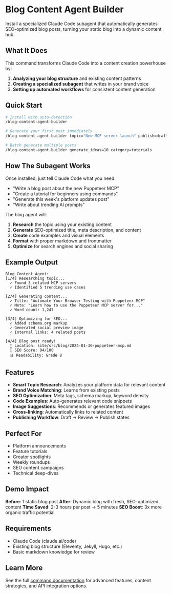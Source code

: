 # Blog Content Agent Builder

Install a specialized Claude Code subagent that automatically generates SEO-optimized blog posts, turning your static blog into a dynamic content hub.

## What It Does

This command transforms Claude Code into a content creation powerhouse by:

1. **Analyzing your blog structure** and existing content patterns
2. **Creating a specialized subagent** that writes in your brand voice
3. **Setting up automated workflows** for consistent content generation

## Quick Start

```bash
# Install with auto-detection
/blog-content-agent-builder

# Generate your first post immediately
/blog-content-agent-builder topic="New MCP server launch" publish=draft

# Batch generate multiple posts
/blog-content-agent-builder generate_ideas=10 category=tutorials
```

## How The Subagent Works

Once installed, just tell Claude Code what you need:
- "Write a blog post about the new Puppeteer MCP"
- "Create a tutorial for beginners using commands"
- "Generate this week's platform updates post"
- "Write about trending AI prompts"

The blog agent will:
1. **Research** the topic using your existing content
2. **Generate** SEO-optimized title, meta description, and content
3. **Create** code examples and visual elements
4. **Format** with proper markdown and frontmatter
5. **Optimize** for search engines and social sharing

## Example Output

```
Blog Content Agent:
[1/4] Researching topic...
  ✓ Found 3 related MCP servers
  ✓ Identified 5 trending use cases
  
[2/4] Generating content...
  ✓ Title: "Automate Your Browser Testing with Puppeteer MCP"
  ✓ Meta: "Learn how to use the Puppeteer MCP server for..."
  ✓ Word count: 1,247
  
[3/4] Optimizing for SEO...
  ✓ Added schema.org markup
  ✓ Generated social preview image
  ✓ Internal links: 4 related posts
  
[4/4] Blog post ready!
  📝 Location: site/src/blog/2024-01-30-puppeteer-mcp.md
  🎯 SEO Score: 94/100
  📊 Readability: Grade 8
```

## Features

- **Smart Topic Research**: Analyzes your platform data for relevant content
- **Brand Voice Matching**: Learns from existing posts
- **SEO Optimization**: Meta tags, schema markup, keyword density
- **Code Examples**: Auto-generates relevant code snippets
- **Image Suggestions**: Recommends or generates featured images
- **Cross-linking**: Automatically links to related content
- **Publishing Workflow**: Draft → Review → Publish states

## Perfect For

- Platform announcements
- Feature tutorials  
- Creator spotlights
- Weekly roundups
- SEO content campaigns
- Technical deep-dives

## Demo Impact

**Before**: 1 static blog post
**After**: Dynamic blog with fresh, SEO-optimized content
**Time Saved**: 2-3 hours per post → 5 minutes
**SEO Boost**: 3x more organic traffic potential

## Requirements

- Claude Code (claude.ai/code)
- Existing blog structure (Eleventy, Jekyll, Hugo, etc.)
- Basic markdown knowledge for review

## Learn More

See the full [command documentation](command.md) for advanced features, content strategies, and API integration options.